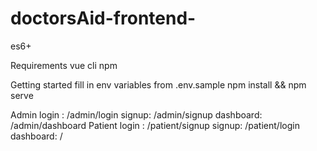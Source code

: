# doctorsAid-frontend-
es6+

Requirements
vue cli
npm

Getting started 
fill in env variables from .env.sample
npm install && npm serve


Admin
login : /admin/login
signup: /admin/signup
dashboard: /admin/dashboard
Patient
login : /patient/signup
signup: /patient/login
dashboard: /
